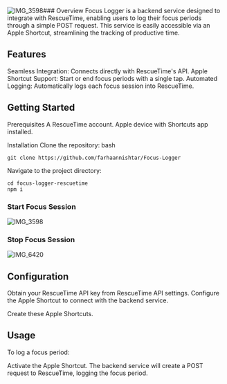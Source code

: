 ![IMG_3598](https://github.com/farhaannishtar/Focus-Logger/assets/89179469/2cf0d9ec-c3d1-43cc-a947-00dd429a0c30)### Overview
Focus Logger is a backend service designed to integrate with RescueTime, enabling users to log their focus periods through a simple POST request. This service is easily accessible via an Apple Shortcut, streamlining the tracking of productive time.

## Features
Seamless Integration: Connects directly with RescueTime's API.
Apple Shortcut Support: Start or end focus periods with a single tap.
Automated Logging: Automatically logs each focus session into RescueTime.

## Getting Started
Prerequisites
A RescueTime account.
Apple device with Shortcuts app installed.

Installation
Clone the repository:
bash
```
git clone https://github.com/farhaannishtar/Focus-Logger
```
Navigate to the project directory:
```
cd focus-logger-rescuetime
npm i
```

### Start Focus Session

![IMG_3598](https://github.com/farhaannishtar/Focus-Logger/assets/89179469/c2c220ea-4721-42db-9d30-94dae148e9f4)


### Stop Focus Session

![IMG_6420](https://github.com/farhaannishtar/Focus-Logger/assets/89179469/2f1eac7c-f22c-41a7-a12e-1d65479c7a1e)

## Configuration
Obtain your RescueTime API key from RescueTime API settings.
Configure the Apple Shortcut to connect with the backend service.

Create these Apple Shortcuts.




## Usage
To log a focus period:

Activate the Apple Shortcut.
The backend service will create a POST request to RescueTime, logging the focus period.
